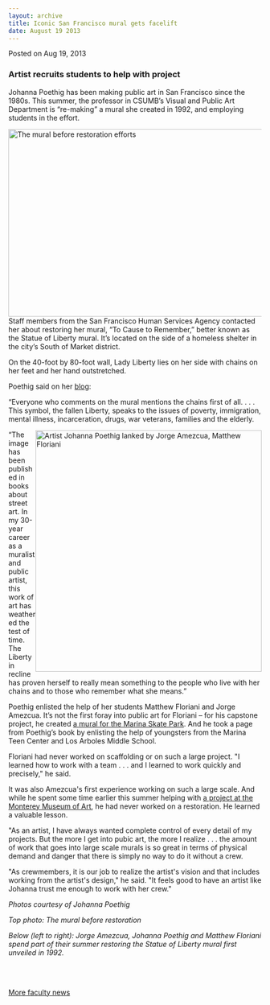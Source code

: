 ```yaml
---
layout: archive
title: Iconic San Francisco mural gets facelift
date: August 19 2013
---
```





<span class="date">Posted on Aug 19, 2013    </span>
<h3>Artist recruits students to help with project</h3>
<p>Johanna Poethig has been making public art in San Francisco
since the 1980s. This summer, the professor in CSUMB&#x2019;s Visual and
Public Art Department is &#x201C;re-making&#x201D; a mural she created in 1992,
and employing students in the effort.</p>
<p><img alt="The mural before restoration efforts" src="http://news.csumb.edu/sites/default/files/65/attachments/news/images/original_mural_for_web.jpg" style="float:left; width:525px; height:373px">Staff members from
the San Francisco Human Services Agency contacted her about
restoring her mural, &#x201C;To Cause to Remember,&#x201D; better known as the
Statue of Liberty mural. It&#x2019;s located on the side of a homeless
shelter in the city&#x2019;s South of Market district.</img></p>
<p>On the 40-foot by 80-foot wall, Lady Liberty lies on her side
with chains on her feet and her hand outstretched.</p>
<p>Poethig said on her <a href="http://johannapoethig.wordpress.com/2013/07/31/statue-of-liberty-mural-restoration/" rel="nofollow">blog</a>:</p>
<p>&#x201C;Everyone who comments on the mural mentions the chains first of
all. . . . This symbol, the fallen Liberty, speaks to the issues of
poverty, immigration, mental illness, incarceration, drugs, war
veterans, families and the elderly.</p>
<p><img alt="Artist Johanna Poethig lanked by Jorge Amezcua, Matthew Floriani " src="http://news.csumb.edu/sites/default/files/65/attachments/news/images/students_jo_at_mural_for_web.jpg" style="float:right; width:450px; height:480px">&#x201C;The image has
been published in books about street art. In my 30-year career as a
muralist and public artist, this work of art has weathered the test
of time. The Liberty in recline has proven herself to really mean
something to the people who live with her chains and to those who
remember what she means.&#x201D;</img></p>
<p>Poethig enlisted the help of her students Matthew Floriani and
Jorge Amezcua. It&#x2019;s not the first foray into public art for
Floriani &#x2013; for his capstone project, he created <a href="../../may/16/art-students-work-adorns-skate-park.html" rel="nofollow">a mural for the Marina Skate Park</a>. And he took a
page from Poethig&#x2019;s book by enlisting the help of youngsters from
the Marina Teen Center and Los Arboles Middle School.</p>
<p>Floriani had never worked on scaffolding or on such a large
project. &quot;I learned how to work with a team . . . and I learned to
work quickly and precisely,&quot; he said.</p>
<p>It was also Amezcua&apos;s first experience working on such a large
scale. And while he&#xA0;spent some time earlier this summer
helping with&#xA0;<a href="../../jul/14/csumb-art-students-get-hands-museum.html" rel="nofollow">a project at the Monterey Museum of Art</a>, he had
never worked on a restoration. He learned a valuable lesson.</p>
<p>&quot;As an artist, I have always wanted complete control of every
detail of my projects. But the more I get into pubic art, the more
I realize . . . the amount of work that goes into large scale
murals is so great in terms of physical demand and danger that
there is simply no way to do it without a crew.&#xA0;</p>
<p>&quot;As crewmembers, it is our job to realize the artist&apos;s vision
and that includes working from the artist&apos;s design,&quot; he said. &quot;It
feels good to have an artist like Johanna trust me enough to work
with her crew.&quot;</p>
<p class="small"><em>Photos courtesy of Johanna Poethig</em></p>
<p class="small"><em>Top photo: The mural before
restoration</em></p>
<p class="small"><em>Below (left to right): Jorge Amezcua, Johanna
Poethig and Matthew Floriani spend part of their summer restoring
the Statue of Liberty mural first unveiled in 1992.</em></p>
<p class="small">&#xA0;</p>
<p><a href="../../../2012/nov/25/faculty-highlights.html" rel="nofollow"><br>
More faculty news</br></a></p>
<p class="small">&#xA0;</p>
<p><br>
&#xA0;</br></p>





